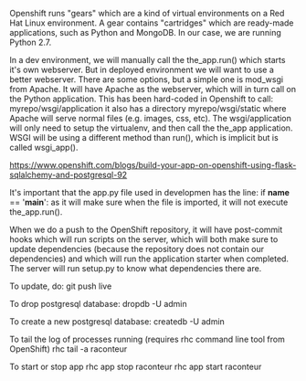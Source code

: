 Openshift runs "gears" which are a kind of virtual environments on a Red Hat Linux environment. A gear contains "cartridges" which are ready-made applications, such as Python and MongoDB. In our case, we are running Python 2.7.

In a dev environment, we will manually call the the_app.run() which starts it's own webserver. But in deployed environment we will want to use a better webserver. There are some options, but a simple one is mod_wsgi from Apache. It will have Apache as the webserver, which will in turn call on the Python application. This has been hard-coded in Openshift to call:
myrepo/wsgi/application
it also has a directory
myrepo/wsgi/static
where Apache will serve normal files (e.g. images, css, etc).
The wsgi/application will only need to setup the virtualenv, and then call the the_app application. WSGI will be using a different method than run(), which is implicit but is called wsgi_app().

https://www.openshift.com/blogs/build-your-app-on-openshift-using-flask-sqlalchemy-and-postgresql-92

It's important that the app.py file used in developmen has the line:
if __name__ == '__main__':
as it will make sure when the file is imported, it will not execute the_app.run().

When we do a push to the OpenShift repository, it will have post-commit hooks which will run scripts on the server, which will both make sure to update dependencies (because the repository does not contain our dependencies) and which will run the application starter when completed. The server will run setup.py to know what dependencies there are.


To update, do:
    git push live

To drop postgresql database:
    dropdb -U admin <database>

To create a new postgresql database:
    createdb -U admin <database>

To tail the log of processes running (requires rhc command line tool from OpenShift)
    rhc tail -a raconteur

To start or stop app
rhc app stop raconteur
rhc app start raconteur
